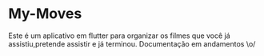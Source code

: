 # My-Moves
Este é um aplicativo em flutter para organizar os filmes que você já assistiu,pretende assistir e já terminou. 
Documentação em andamentos \o/
